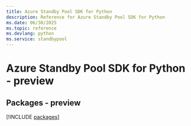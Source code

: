 ```yaml
---
title: Azure Standby Pool SDK for Python
description: Reference for Azure Standby Pool SDK for Python
ms.date: 06/30/2025
ms.topic: reference
ms.devlang: python
ms.service: standbypool
---
```

# Azure Standby Pool SDK for Python - preview
## Packages - preview
[!INCLUDE [packages](standby-pool-index.md)]